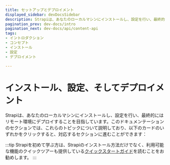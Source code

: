 ```yaml
---
title: セットアップとデプロイメント
displayed_sidebar: devDocsSidebar
description: Strapiは、あなたのローカルマシンにインストールし、設定を行い、最終的にはリモート環境にデプロイすることを目指しています。
pagination_prev: dev-docs/intro
pagination_next: dev-docs/api/content-api
tags:
- イントロダクション
- コンセプト
- インストール
- 設定
- デプロイメント

---
```


# インストール、設定、そしてデプロイメント

Strapiは、あなたのローカルマシンにインストールし、設定を行い、最終的にはリモート環境にデプロイすることを目指しています。このドキュメンテーションのセクションでは、これらのトピックについて説明しており、以下のカードのいずれかをクリックすると、対応するセクションに進むことができます：

<CustomDocCardsWrapper>

<CustomDocCard emoji="1️⃣" title="インストール" description="コマンドラインインターフェース（CLI）を使用してローカルマシンにStrapiをインストールするか、Dockerイメージを作成します。" link="installation" />

<CustomDocCard emoji="2️⃣" title="設定" description="Strapiサーバー、管理パネル、およびすべての組み込み機能を設定します。" link="configurations" />

<CustomDocCard emoji="3️⃣" title="デプロイメント" description="StrapiをStrapi Cloudまたは他のリモート環境にデプロイします。" link="deployment" />

</CustomDocCardsWrapper>

:::tip
Strapiを初めて学ぶ方は、Strapiのインストール方法だけでなく、利用可能な機能のクイックツアーも提供している[クイックスタートガイド](/dev-docs/quick-start)を読むことをお勧めします。
:::
